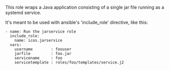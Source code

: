 This role wraps a Java application consisting of a single jar file running as a
systemd service.

It's meant to be used with ansible's 'include_role' directive, like this:

	- name: Run the jarservice role
	  include_role:
		name: icos.jarservice
	  vars:
		username        : foouser
		jarfile         : foo.jar
		servicename     : foo
		servicetemplate : roles/foo/templates/service.j2
